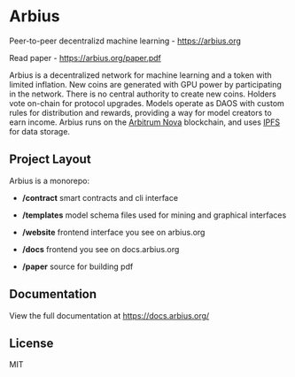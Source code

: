 # Arbius

Peer-to-peer decentralizd machine learning - https://arbius.org

Read paper - https://arbius.org/paper.pdf

Arbius is a decentralized network for machine learning and a token with limited inflation. New coins are generated with GPU power by participating in the network. There is no central authority to create new coins. Holders vote on-chain for protocol upgrades. Models operate as DAOS with custom rules for distribution and rewards, providing a way for model creators to earn income. Arbius runs on the [Arbitrum Nova](https://nova.arbitrum.io/) blockchain, and uses [IPFS](https://ipfs.tech/) for data storage.

## Project Layout

Arbius is a monorepo:

- **/contract** smart contracts and cli interface

- **/templates** model schema files used for mining and graphical interfaces

- **/website** frontend interface you see on arbius.org

- **/docs** frontend you see on docs.arbius.org

- **/paper** source for building pdf

## Documentation

View the full documentation at https://docs.arbius.org/

## License

MIT
